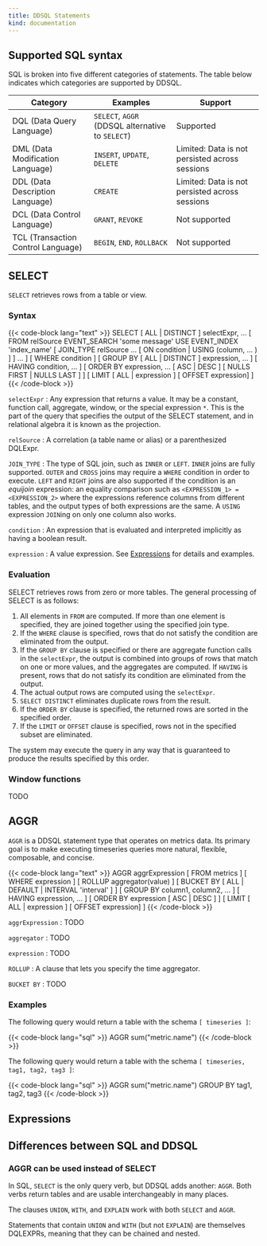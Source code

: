 ```yaml
---
title: DDSQL Statements
kind: documentation
---
```


## Supported SQL syntax

SQL is broken into five different categories of statements. The table below indicates which categories are supported by DDSQL.

| Category                           | Examples                                         | Support                                        |
|------------------------------------|--------------------------------------------------|------------------------------------------------|
| DQL (Data Query Language)          | `SELECT`, `AGGR` (DDSQL alternative to `SELECT`) | Supported                                      |
| DML (Data Modification Language)   | `INSERT`, `UPDATE`, `DELETE`                     | Limited: Data is not persisted across sessions |
| DDL (Data Description Language)    | `CREATE`                                         | Limited: Data is not persisted across sessions |
| DCL (Data Control Language)        | `GRANT`, `REVOKE`                                | Not supported                                  |
| TCL (Transaction Control Language) | `BEGIN`, `END`, `ROLLBACK`                       | Not supported                                  |

## SELECT

`SELECT` retrieves rows from a table or view.

### Syntax

{{< code-block lang="text" >}}
SELECT [ ALL | DISTINCT ] selectExpr, …
  [ FROM relSource EVENT_SEARCH 'some message' USE EVENT_INDEX 'index_name'
[ JOIN_TYPE relSource ... [ ON condition | USING (column, … ) ] ] … ]
  [ WHERE condition ]
[ GROUP BY [ ALL | DISTINCT ] expression, … ]
[ HAVING condition, … ]
[ ORDER BY expression, … [ ASC | DESC ] [ NULLS FIRST | NULLS LAST ] ]
[ LIMIT [ ALL | expression ]
  [ OFFSET expression] ]
{{< /code-block >}}

`selectExpr`
: Any expression that returns a value. It may be a constant, function call, aggregate, window, or the special expression `*`. This is the part of the query that specifies the output of the SELECT statement, and in relational algebra it is known as the projection.
 
`relSource`
: A correlation (a table name or alias) or a parenthesized DQLExpr.

`JOIN_TYPE`
: The type of SQL join, such as `INNER` or `LEFT`. `INNER` joins are fully supported. `OUTER` and `CROSS` joins may require a `WHERE` condition in order to execute. `LEFT` and `RIGHT` joins are also supported if the condition is an *equijoin* expression: an equality comparison such as `<EXPRESSION_1> = <EXPRESSION_2>` where the expressions reference columns from different tables, and the output types of both expressions are the same. A `USING` expression `JOIN`ing on only one column also works.

`condition`
: An expression that is evaluated and interpreted implicitly as having a boolean result.

`expression`
: A value expression. See [Expressions](#expressions) for details and examples.

### Evaluation

SELECT retrieves rows from zero or more tables. The general processing of SELECT is as follows:

1. All elements in `FROM` are computed. If more than one element is specified, they are joined together using the specified join type.
2. If the `WHERE` clause is specified, rows that do not satisfy the condition are eliminated from the output.
3. If the `GROUP BY` clause is specified or there are aggregate function calls in the `selectExpr`, the output is combined into groups of rows that match on one or more values, and the aggregates are computed. If `HAVING` is present, rows that do not satisfy its condition are eliminated from the output.
4. The actual output rows are computed using the `selectExpr`.
5. `SELECT DISTINCT` eliminates duplicate rows from the result.
6. If the `ORDER BY` clause is specified, the returned rows are sorted in the specified order.
7. If the `LIMIT` or `OFFSET` clause is specified, rows not in the specified subset are eliminated.

The system may execute the query in any way that is guaranteed to produce the results specified by this order.

### Window functions

TODO

## AGGR

`AGGR` is a DDSQL statement type that operates on metrics data. Its primary goal is to make executing timeseries queries more natural, flexible, composable, and concise.

<!-- QUERY: Should the syntax template below include INTERPOLATE? -->

{{< code-block lang="text" >}}
AGGR aggrExpression
[ FROM metrics ]
[ WHERE expression ]
[ ROLLUP aggregator(value) ]
[ BUCKET BY [ ALL | DEFAULT | INTERVAL 'interval' ] ]
[ GROUP BY column1, column2, … ]
[ HAVING expression, … ]
[ ORDER BY expression [ ASC | DESC ] ]
[ LIMIT [ ALL | expression ]
  [ OFFSET expression] ]
{{< /code-block >}}

`aggrExpression`
: TODO

`aggregator`
: TODO

`expression`
: TODO

`ROLLUP`
: A clause that lets you specify the time aggregator.

`BUCKET BY`
: TODO

### Examples

The following query would return a table with the schema `[ timeseries ]`:

{{< code-block lang="sql" >}}
AGGR sum("metric.name")
{{< /code-block >}}

The following query would return a table with the schema `[ timeseries, tag1, tag2, tag3 ]`:

{{< code-block lang="sql" >}}
AGGR sum("metric.name") GROUP BY tag1, tag2, tag3
{{< /code-block >}}




## Expressions















## Differences between SQL and DDSQL

### AGGR can be used instead of SELECT

In SQL, `SELECT` is the only query verb, but DDSQL adds another: `AGGR`. Both verbs return tables and are usable interchangeably in many places.

The clauses `UNION`, `WITH`, and `EXPLAIN` work with both `SELECT` and `AGGR`.

Statements that contain `UNION` and `WITH` (but not `EXPLAIN`) are themselves DQLEXPRs, meaning that they can be chained and nested.